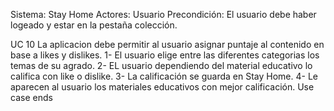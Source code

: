 Sistema: Stay Home
Actores: Usuario
Precondición: El usuario debe haber logeado y estar en la pestaña colección.

UC 10 La aplicacion debe permitir al usuario asignar puntaje al contenido en base a likes y dislikes.
1- El usuario elige entre las diferentes categorias los temas de su agrado.
2- EL usuario dependiendo del material educativo lo califica con like o dislike.
3- La calificación se guarda en Stay Home.
4- Le aparecen al usuario los materiales educativos con mejor calificación.
Use case ends
